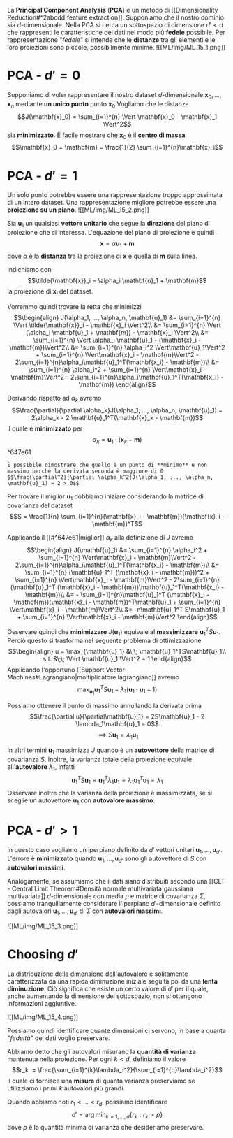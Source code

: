 La **Principal Component Analysis** (**PCA**) è un metodo di [[Dimensionality Reduction#^2abcdd|feature extraction]].
Supponiamo che il nostro dominio sia $d$-dimensionale.
Nella PCA si cerca un sottospazio di dimensione $d' < d$ che rappresenti le caratteristiche dei dati nel modo più **fedele** possibile.
Per rappresentazione "*fedele*" si intende che le **distanze** tra gli elementi e le loro proiezioni sono piccole, possibilmente minime.
![[ML/img/ML_15_1.png]]


# PCA - $d' = 0$
Supponiamo di voler rappresentare il nostro dataset $d$-dimensionale $\mathbf{x}_0, ..., \mathbf{x}_n$ mediante **un unico punto** punto $\mathbf{x}_0$
Vogliamo che le distanze $$J(\mathbf{x}_0) = \sum_{i=1}^{n} \Vert \mathbf{x}_0 - \mathbf{x}_1 \Vert^2$$ sia **minimizzato**.
È facile mostrare che $\mathbf{x}_0$ è il **centro di massa** $$\mathbf{x}_0 = \mathbf{m} = \frac{1}{2} \sum_{i=1}^{n}\mathbf{x}_i$$
# PCA - $d' = 1$
Un solo punto potrebbe essere una rappresentazione troppo approssimata di un intero dataset.
Una rappresentazione migliore potrebbe essere una **proiezione su un piano**.
![[ML/img/ML_15_2.png]]

Sia $\mathbf{u}_1$ un qualsiasi **vettore unitario** che segue la **direzione** del piano di proiezione che ci interessa.
L'equazione del piano di proiezione è quindi $$\mathbf{x} = \alpha \mathbf{u}_1 + \mathbf{m}$$ dove $\alpha$ è la **distanza** tra la proiezione di $\mathbf{x}$ e quella di $\mathbf{m}$ sulla linea.

Indichiamo con $$\tilde{\mathbf{x}}_i = \alpha_i \mathbf{u}_1 + \mathbf{m}$$ la proiezione di $\mathbf{x}_i$ del dataset.

Vorremmo quindi trovare la retta che minimizzi
$$\begin{align}
J(\alpha_1, ..., \alpha_n, \mathbf{u}_1)
&= \sum_{i=1}^{n} \Vert \tilde{\mathbf{x}}_i - \mathbf{x}_i \Vert^2\\
&= \sum_{i=1}^{n} \Vert (\alpha_i \mathbf{u}_1 + \mathbf{m}) - \mathbf{x}_i \Vert^2\\
&= \sum_{i=1}^{n} \Vert \alpha_i \mathbf{u}_1 - (\mathbf{x}_i - \mathbf{m})\Vert^2\\
&= \sum_{i=1}^{n} \alpha_i^2 \Vert\mathbf{u}_1\Vert^2 + \sum_{i=1}^{n} \Vert\mathbf{x}_i - \mathbf{m}\Vert^2 - 2\sum_{i=1}^{n}\alpha_i\mathbf{u}_1^T(\mathbf{x_i} - \mathbf{m})\\
&= \sum_{i=1}^{n} \alpha_i^2 + \sum_{i=1}^{n} \Vert\mathbf{x}_i - \mathbf{m}\Vert^2 - 2\sum_{i=1}^{n}\alpha_i\mathbf{u}_1^T(\mathbf{x_i} - \mathbf{m})
\end{align}$$

Derivando rispetto ad $\alpha_k$ avremo
$$\frac{\partial}{\partial \alpha_k}J(\alpha_1, ..., \alpha_n, \mathbf{u}_1) = 2\alpha_k - 2 \mathbf{u}_1^T(\mathbf{x}_k - \mathbf{m})$$ il quale è **minimizzato** per $$\alpha_k = \mathbf{u}_1 \cdot (\mathbf{x}_k - \mathbf{m})$$ ^647e61
```ad-note
È possibile dimostrare che quello è un punto di **minimo** e non massimo perché la derivata seconda è maggiore di 0
$$\frac{\partial^2}{\partial \alpha_k^2}J(\alpha_1, ..., \alpha_n, \mathbf{u}_1) = 2 > 0$$
```

Per trovare il miglior $\mathbf{u}_1$ dobbiamo iniziare considerando la matrice di covarianza del dataset
$$S = \frac{1}{n} \sum_{i=1}^{n}(\mathbf{x}_i - \mathbf{m})(\mathbf{x}_i - \mathbf{m})^T$$

Applicando il [[#^647e61|miglior]] $\alpha_k$ alla definizione di $J$ avremo
$$\begin{align}
J(\mathbf{u}_1)
&= \sum_{i=1}^{n} \alpha_i^2 + \sum_{i=1}^{n} \Vert\mathbf{x}_i - \mathbf{m}\Vert^2 - 2\sum_{i=1}^{n}\alpha_i\mathbf{u}_1^T(\mathbf{x_i} - \mathbf{m})\\
&= \sum_{i=1}^{n} (\mathbf{u}_1^T (\mathbf{x}_i - \mathbf{m}))^2 + \sum_{i=1}^{n} \Vert\mathbf{x}_i - \mathbf{m}\Vert^2 - 2\sum_{i=1}^{n}(\mathbf{u}_1^T (\mathbf{x}_i - \mathbf{m}))\mathbf{u}_1^T(\mathbf{x_i} - \mathbf{m})\\
&= - \sum_{i=1}^{n}\mathbf{u}_1^T (\mathbf{x}_i - \mathbf{m})(\mathbf{x}_i - \mathbf{m})^T\mathbf{u}_1  + \sum_{i=1}^{n} \Vert\mathbf{x}_i - \mathbf{m}\Vert^2\\
&= -n\mathbf{u}_1^T S\mathbf{u}_1  + \sum_{i=1}^{n} \Vert\mathbf{x}_i - \mathbf{m}\Vert^2
\end{align}$$

Osservare quindi che **minimizzare** $J(\mathbf{u}_1)$ equivale al **massimizzare** $\mathbf{u}_1^T S\mathbf{u}_1$.
Perciò questo si trasforma nel seguente problema di ottimizzazione
$$\begin{align}
u = \max_{\mathbf{u}_1} &\;\; \mathbf{u}_1^TS\mathbf{u}_1\\
s.t. &\;\; \Vert \mathbf{u}_1 \Vert^2 = 1
\end{align}$$
Applicando l'opportuno [[Support Vector Machines#Lagrangiano|moltiplicatore lagrangiano]] avremo
$$\max_{\mathbf{u}_1} \mathbf{u}_1^TS\mathbf{u}_1 - \lambda_1(\mathbf{u}_1\cdot\mathbf{u}_1 - 1)$$

Possiamo ottenere il punto di massimo annullando la derivata prima
$$\frac{\partial u}{\partial\mathbf{u}_1} = 2S\mathbf{u}_1 - 2 \lambda_1\mathbf{u}_1 = 0$$
$$\implies S\mathbf{u}_1 = \lambda_1\mathbf{u}_1$$

In altri termini $\mathbf{u}_1$ massimizza $J$ quando è un **autovettore** della matrice di covarianza $S$.
Inoltre, la varianza totale della proiezione equivale all'**autovalore** $\lambda_1$, infatti
$$\mathbf{u}_1^TS\mathbf{u}_1 = \mathbf{u}_1^T\lambda_1\mathbf{u}_1 = \lambda_1\mathbf{u}_1^T\mathbf{u}_1 = \lambda_1$$
Osservare inoltre che la varianza della proiezione è massimizzata, se si sceglie un autovettore $\mathbf{u}_1$ con **autovalore massimo**.

# PCA - $d' > 1$
In questo caso vogliamo un iperpiano definito da $d'$ vettori unitari $\mathbf{u}_1, ...,\mathbf{u}_{d'}$.
L'errore è **minimizzato** quando $\mathbf{u}_1, ...,\mathbf{u}_{d'}$ sono gli autovettore di $S$ con **autovalori massimi**.

Analogamente, se assumiamo che il dati siano distribuiti secondo una [[CLT - Central Limit Theorem#Densità normale multivariata|gaussiana multivariata]] $d$-dimensionale con media $\mu$ e matrice di covarianza $\Sigma$, possiamo tranquillamente considerare l'iperpiano $d'$-dimensionale definito dagli autovalori $\mathbf{u}_1, ...,\mathbf{u}_{d'}$ di $\Sigma$ con **autovalori massimi**.

![[ML/img/ML_15_3.png]]

# Choosing $d'$
La distribuzione della dimensione dell'autovalore è solitamente caratterizzata da una rapida diminuzione iniziale seguita poi da una **lenta diminuzione**.
Ciò significa che esiste un certo valore di $d'$ per il quale, anche aumentando la dimensione del sottospazio, non si ottengono informazioni aggiuntive.

![[ML/img/ML_15_4.png]]

Possiamo quindi identificare quante dimensioni ci servono, in base a quanta "*fedeltà*" dei dati voglio preservare.

Abbiamo detto che gli autovalori misurano la **quantità di varianza** mantenuta nella proiezione.
Per ogni $k < d$, definiamo il valore $$r_k := \frac{\sum_{i=1}^{k}\lambda_i^2}{\sum_{i=1}^{n}\lambda_i^2}$$ il quale ci fornisce una **misura** di quanta varianza preserviamo se utilizziamo i primi $k$ autovalori più grandi.

Quando abbiamo noti $r_1 < ... < r_d$, possiamo identificare $$d' = \arg \min_{k = 1,...,d} \lbrace r_k : r_k > p \rbrace$$ dove $p$ è la quantità minima di varianza che desideriamo preservare.